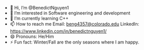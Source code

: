 - 👋 Hi, I’m @BenedictNguyen1
- 👀 I’m interested in Software engineering and development
- 🌱 I’m currently learning C++
- 📫 How to reach me Email: beng4357@colorado.edu LinkedIn: https://www.linkedin.com/in/benedictnguyen1/
- 😄 Pronouns: He/Him
- ⚡ Fun fact: Winter/Fall are the only seasons where I am happy.

<!---
BenedictNguyen1/BenedictNguyen1 is a ✨ special ✨ repository because its `README.md` (this file) appears on your GitHub profile.
You can click the Preview link to take a look at your changes.
--->
